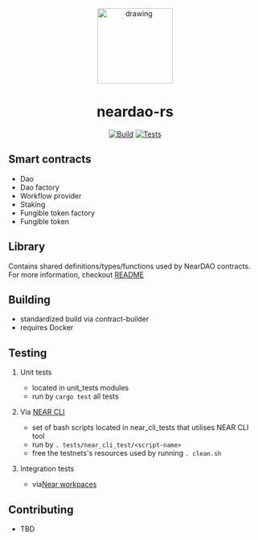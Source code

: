 <div align="center">

<img src="https://neardao.com/img/logo_neardao.png" alt="drawing" width="150"/>

<h1>neardao-rs</h1>

[![Build](https://github.com/neardaocom/app-rs/actions/workflows/build.yml/badge.svg?branch=devel%2Fnext)](https://github.com/neardaocom/app-rs/actions/workflows/build.yml)
[![Tests](https://github.com/neardaocom/app-rs/actions/workflows/tests.yml/badge.svg?branch=devel%2Fnext)](https://github.com/neardaocom/app-rs/actions/workflows/tests.yml)
    
</div>

## Smart contracts
- Dao
- Dao factory
- Workflow provider
- Staking
- Fungible token factory
- Fungible token
## Library
Contains shared definitions/types/functions used by NearDAO contracts. For more information, checkout [README](library/README.md)
## Building
- standardized build via contract-builder
- requires Docker

## Testing
1. Unit tests
    - located in unit_tests modules
    - run by `cargo test` all tests

2. Via [NEAR CLI](https://docs.near.org/docs/tools/near-cli)
    - set of bash scripts located in near_cli_tests that utilises NEAR CLI tool
    - run by `. tests/near_cli_test/<script-name>`
    - free the testnets's resources used by running `. clean.sh`

3. Integration tests
    - via[Near workpaces](https://github.com/near/workspaces-rs)

## Contributing
- TBD
